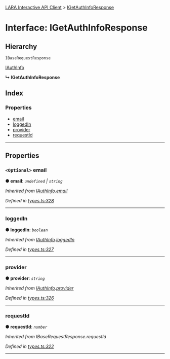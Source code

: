 [LARA Interactive API Client](../README.md) > [IGetAuthInfoResponse](../interfaces/igetauthinforesponse.md)

# Interface: IGetAuthInfoResponse

## Hierarchy

 `IBaseRequestResponse`

 [IAuthInfo](iauthinfo.md)

**↳ IGetAuthInfoResponse**

## Index

### Properties

* [email](igetauthinforesponse.md#email)
* [loggedIn](igetauthinforesponse.md#loggedin)
* [provider](igetauthinforesponse.md#provider)
* [requestId](igetauthinforesponse.md#requestid)

---

## Properties

<a id="email"></a>

### `<Optional>` email

**● email**: *`undefined` \| `string`*

*Inherited from [IAuthInfo](iauthinfo.md).[email](iauthinfo.md#email)*

*Defined in [types.ts:328](../../../lara-typescript/src/interactive-api-client/types.ts#L328)*

___
<a id="loggedin"></a>

###  loggedIn

**● loggedIn**: *`boolean`*

*Inherited from [IAuthInfo](iauthinfo.md).[loggedIn](iauthinfo.md#loggedin)*

*Defined in [types.ts:327](../../../lara-typescript/src/interactive-api-client/types.ts#L327)*

___
<a id="provider"></a>

###  provider

**● provider**: *`string`*

*Inherited from [IAuthInfo](iauthinfo.md).[provider](iauthinfo.md#provider)*

*Defined in [types.ts:326](../../../lara-typescript/src/interactive-api-client/types.ts#L326)*

___
<a id="requestid"></a>

###  requestId

**● requestId**: *`number`*

*Inherited from IBaseRequestResponse.requestId*

*Defined in [types.ts:322](../../../lara-typescript/src/interactive-api-client/types.ts#L322)*

___

